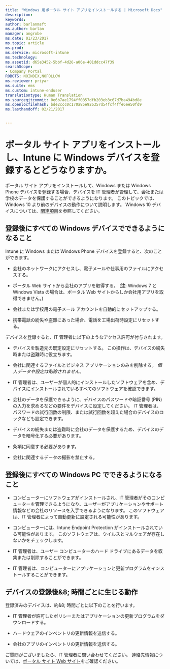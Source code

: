 ```yaml
---
title: "Windows 用ポータル サイト アプリをインストールする | Microsoft Docs"
description: 
keywords: 
author: barlanmsft
ms.author: barlan
manager: angrobe
ms.date: 01/23/2017
ms.topic: article
ms.prod: 
ms.service: microsoft-intune
ms.technology: 
ms.assetid: d65e3452-5bbf-4d26-a06e-401ddcc47f39
searchScope:
- Company Portal
ROBOTS: NOINDEX,NOFOLLOW
ms.reviewer: priyar
ms.suite: ems
ms.custom: intune-enduser
translationtype: Human Translation
ms.sourcegitcommit: 0e6b7ae1794ff0857dfb203eb3c67d7ba494bd8e
ms.openlocfilehash: bde2ccc0c170a85e926357d54fcf4ffe6ee50fd9
ms.lasthandoff: 02/21/2017


---
```



# <a name="what-happens-if-you-install-the-company-portal-app-and-enroll-your-windows-device-in-intune"></a>ポータル サイト アプリをインストールし、Intune に Windows デバイスを登録するとどうなりますか。

ポータル サイト アプリをインストールして、Windows または Windows Phone デバイスを登録する場合、デバイスを IT 管理者が管理して、会社または学校のデータを保護することができるようになります。 このトピックでは、Windows 10 より前のデバイスの動作について説明します。 Windows 10 デバイスについては、[関連項目](what-happens-if-you-install-the-company-portal-app-and-enroll-your-device-in-intune-windows10.md)を参照してください。

## <a name="what-happens-to-all-windows-devices-after-enrollment"></a>登録後にすべての Windows デバイスでできるようになること
Intune に Windows または Windows Phone デバイスを登録すると、次のことができます。

-   会社のネットワークにアクセスし、電子メールや仕事用のファイルにアクセスする。

-   ポータル Web サイトから会社のアプリを取得する。 (__注__: Windows 7 と Windows Vista の場合は、ポータル Web サイトからしか会社用アプリを取得できません。)

-   会社または学校用の電子メール アカウントを自動的にセットアップする。

-   携帯電話の紛失や盗難にあった場合、電話を工場出荷時設定にリセットする。

デバイスを登録すると、IT 管理者に以下のようなアクセス許可が付与されます。

-   デバイスを製造元の既定設定にリセットする。 この操作は、デバイスの紛失時または盗難時に役立ちます。

-   会社に関連するファイルとビジネス アプリケーションのみを削除する。 *個人データや設定は削除されません。*

-   IT 管理者は、ユーザーが個人的にインストールしたソフトウェアを含め、デバイスにインストールされているすべてのソフトウェアを確認できます。

-   会社のデータを保護できるように、デバイスのパスワードや暗証番号 (PIN) の入力を求めるなどの要件をデバイスに設定してください。 IT 管理者は、パスワードの試行回数の制限、または試行回数を超えた場合のデバイスのロックなども設定できます。

-   デバイスの紛失または盗難時に会社のデータを保護するため、デバイスのデータを暗号化する必要があります。

-   条項に同意する必要があります。

-   会社に関連するデータの撮影を禁止する。

## <a name="what-happens-to-all-windows-pcs-after-enrollment"></a>登録後にすべての Windows PC でできるようになること

-  コンピューターにソフトウェアがインストールされ、IT 管理者がそのコンピューターを管理できるようになり、ユーザーがアプリケーションやサポート情報などの会社のリソースを入手できるようになります。 このソフトウェアは、IT 管理者によって自動更新に設定される可能性があります。

-  コンピューターには、Intune Endpoint Protection がインストールされている可能性があります。 このソフトウェアは、ウイルスとマルウェアが存在しないかをチェックします。

-  IT 管理者は、ユーザー コンピューターのハード ドライブにあるデータを収集または削除することができます。

-  IT 管理者は、コンピューターにアプリケーションと更新プログラムをインストールすることができます。

## <a name="what-happens-every-eight-hours-after-device-enrollment"></a>デバイスの登録後&8; 時間ごとに生じる動作

登録済みのデバイスは、約&8; 時間ごとに以下のことを行います。

-   IT 管理者が許可したポリシーまたはアプリケーションの更新プログラムをダウンロードする。

-   ハードウェアのインベントリの更新情報を送信する。

-   会社のアプリのインベントリの更新情報を送信する。

ご質問がございましたら、IT 管理者に問い合わせてください。 連絡先情報については、[ポータル サイト Web サイト](http://portal.manage.microsoft.com)をご確認ください。

